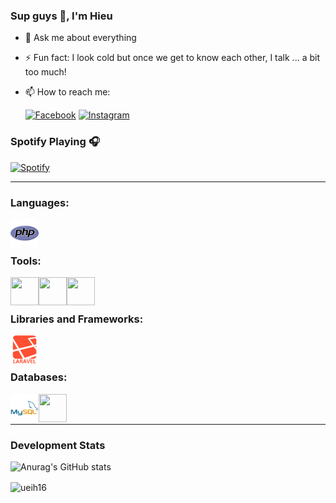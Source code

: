 ### Sup guys 👋, I'm Hieu

- 💬 Ask me about everything
- ⚡ Fun fact: I look cold but once we get to know each other, I talk ... a bit too much!
- 📫 How to reach me:
   
     [![Facebook](https://img.shields.io/badge/Facebook-%231877F2.svg?style=plastic&logo=Facebook&logoColor=white)](https://www.facebook.com/nmhieu169)
     [![Instagram](https://img.shields.io/badge/Instagram-%23E4405F.svg?style=plastic&logo=Instagram&logoColor=white)](https://www.instagram.com/__ueih__/)

### Spotify Playing 🎧
[![Spotify](https://spotify-git-main-ueih16.vercel.app//api/spotify)](https://open.spotify.com/user/yvu01ymhl3ehfgokrdjk1x1ru)

---


### Languages:
<img align='left' height="45" width="45" src="https://raw.githubusercontent.com/devicons/devicon/master/icons/php/php-original.svg" />
<br>
<br>


### Tools:
<img align='left' height="45" width="45" src="https://www.svgrepo.com/show/354408/sublimetext-icon.svg" />
<img align='left' height="45" width="45" src="https://upload.wikimedia.org/wikipedia/commons/thumb/c/c9/PhpStorm_Icon.svg/2048px-PhpStorm_Icon.svg.png" />
<img align='left' height="45" width="45" src="https://cdn.worldvectorlogo.com/logos/laragon.svg" />
<br>
<br>

### Libraries and Frameworks:
<img align='left' height="45" width="45" src="https://raw.githubusercontent.com/devicons/devicon/master/icons/laravel/laravel-plain-wordmark.svg" />
<br>
<br>

### Databases:
<img align='left' height="45" width="45" src="https://raw.githubusercontent.com/devicons/devicon/master/icons/mysql/mysql-original-wordmark.svg" >
<img align='left' height="45" width="45" src="https://www.svgrepo.com/show/303229/microsoft-sql-server-logo.svg" >
<br>
<br>

---

### Development Stats


![Anurag's GitHub stats](https://github-readme-stats.vercel.app/api?username=ueih16&show_icons=true&theme=transparent&count_private=true)
<p>
<img align="center" src="https://github-readme-streak-stats.herokuapp.com/?user=ueih16&theme=transparent" alt="ueih16" />
</p>
<br>



